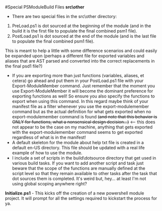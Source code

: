 #Special PSModuleBuild Files
**src\other**
- There are two special files in the src\other directory:

 1. PreLoad.ps1 is dot sourced at the beginning of the module (and in the build it is the first file to populate the final combined psm1 file).
 2. PostLoad.ps1 is dot sourced at the end of the module (and is the last file to populate the final combined psm1 file).

 This is meant to help a little with some difference scenarios and could easily be expanded upon (perhaps a different file for exported variables and aliases that are AST parsed and converted into the correct replacements in the final psd1 file?)
- If you are exporting more than just functions (variables, aliases, et cetera) go ahead and put them in your PostLoad.ps1 file with your Export-ModuleMember command. Just remember that the moment you use Export-ModuleMember it will become the dominant preference for exporting functions as well! So ensure you also specify the functions to export when using this command. In this regard maybe think of your manifest file as a filter whenever you use the export-modulemember command but as the actual definition for what gets exported when no export-modulemember command is found ~~(and note that this behavior is ONLY for functions, what a nonsensical design decision...)~~ <-- this does not appear to be the case on my machine, anything that gets exported with the export-modulemember command seems to get exported regardless of what is in the manifest!
- A default skeleton for the module about help txt file is created in a default en-US directory. This file should be updated with a real life example of how to use the module.
- I include a set of scripts in the build\dotsource directory that get used in various build tasks. If you want to add another script and task just beware that the scope of the functions are manually defined at the script level so that they remain available to other tasks after the task that dot sources them is completed. It's weird but, hey... at least I'm not using global scoping anywhere right?

**Initialize.ps1** - This kicks off the creation of a new powershell module project. It will prompt for all the settings required to kickstart the process for ya.
